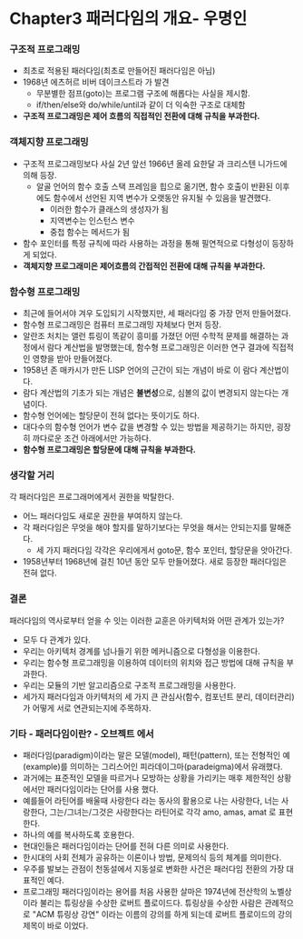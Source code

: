 # Chapter3 패러다임의 개요- 우명인

### 구조적 프로그래밍
* 최초로 적용된 패러다임(최초로 만들어진 패러다임은 아님)
* 1968년 에츠허르 비버 데이크스트라 가 발견
  * 무분별한 점프(goto)는 프로그램 구조에 해롭다는 사실을 제시함. 
  * if/then/else와  do/while/until과 같이 더 익숙한 구조로 대체함
* **구조적 프로그래밍은 제어 흐름의 직접적인 전환에 대해 규칙을 부과한다.**

### 객체지향 프로그래밍
* 구조적 프로그래밍보다 사실 2년 앞선 1966년 올레 요한달 과 크리스텐 니가드에 의해 등장.
  * 알골 언어의 함수 호출 스택 프레임을 힙으로 옮기면, 함수 호출이 반환된 이후에도 함수에서 선언된 지역 변수가 오랫동안 유지될 수 있음을 발견했다.
    * 이러한 함수가 클래스의 생성자가 됨 
    * 지역변수는 인스턴스 변수 
    * 중첩 함수는 메서드가 됨
* 함수 포인터를 특정 규칙에 따라 사용하는 과정을 통해 필연적으로 다형성이 등장하게 되었다.
* **객체지향 프로그래미은 제어흐름의 간접적인 전환에 대해 규칙을 부과한다.**

### 함수형 프로그래밍
* 최근에 들어서야 겨우 도입되기 시작했지만, 세 패러다임 중 가장 먼저 만들어졌다.
* 함수형 프로그래밍은 컴퓨터 프로그래밍 자체보다 먼저 등장.
* 알란조 처치는 앨런 튜링이 똑같이 흥미를 가졌던 어떤 수학적 문제를 해결하는 과정에서 람다 계산법을 발명했는데, 함수형 프로그래밍은 이러한 연구 결과에 직접적인 영향을 받아 만들어졌다.
* 1958년 존 매카시가 만든 LISP 언어의 근간이 되는 개념이 바로 이 람다 계산법이다.
* 람다 계산법의 기초가 되는 개념은 **불변성**으로, 심볼의 값이 변경되지 않는다는 개념이다.
* 함수형 언어에는 할당문이 전혀 없다는 뜻이기도 하다.
* 대다수의 함수형 언어가 변수 값을 변경할 수 있는 방법을 제공하기는 하지만, 굉장히 까다로운 조건 아래에서만 가능하다.
* **함수형 프로그래밍은 할당문에 대해 규칙을 부과한다.**

### 생각할 거리
각 패러다임은 프로그래머에게서 권한을 박탈한다.
* 어느 패러다임도 새로운 권한을 부여하지 않는다.
* 각 패러다임은 무엇을 해야 할지를 말하기보다는 무엇을 해서는 안되는지를 말해준다.
  * 세 가지 패러다임 각각은 우리에게서 goto문, 함수 포인터, 할당문을 앗아간다.
* 1958년부터 1968년에 걸친 10년 동안 모두 만들어졌다. 새로 등장한 패러다임은 전혀 없다.

### 결론
패러다임의 역사로부터 얻을 수 잇는 이러한 교훈은 아키텍처와 어떤 관계가 있는가?
* 모두 다 관계가 있다. 
* 우리는 아키텍처 경계를 넘나들기 위한 메커니즘으로 다형성을 이용한다.
*  우리는 함수형 프로그래밍을 이용하여 데이터의 위치와 접근 방법에 대해 규칙을 부과한다.
* 우리는 모듈의 기반 알고리즘으로 구조적 프로그래밍을 사용한다.
* 세가지 패러다임과 아키텍처의 세 가지 큰 관심사(함수, 컴포넌트 분리, 데이터관리) 가 어떻게 서로 연관되는지에 주목하자.

### 기타 - 패러다임이란? - 오브젝트 에서 
* 패러다임(paradigm)이라는 말은 모델(model), 패턴(pattern), 또는 전형적인 예(example)를 의미하는 그리스어인 피라데이그마(paradeigma)에서 유래했다.
* 과거에는 표준적인 모델을 따르거나 모방하는 상황을 가리키는 매후 제한적인 상황에서만 패러다임이라는 단어를 사용 했다.
 * 예를들어 라틴어를 배울때 사랑한다 라는 동사의 활용으로 나는 사랑한다, 너는 사랑한다, 그는/그녀는/그것은 사랑한다는 라틴어로 각각 amo, amas, amat 로 표현한다. 
 * 하나의 예를 복사하도록 호용한다.
* 현대인들은 패러다임이라는 단어를 전혀 다른 의미로 사용한다.
 * 한시대의 사회 전체가 공유하는 이론이나 방법, 문제의식 등의 체계를 의미한다.
 * 우주를 발보는 관점이 천동설에서 지동설로 변화한 사건은 패러다임 전환의 가장 대표적인 예다.
* 프로그래밍 패러다임이라는 용어를 처음 사용한 살마은 1974년에 전산학의 노벨상이라 불리는 튜링상을 수상한 로버트 플로이드다. 튜링상을 수상한 사람은 관례적으로 "ACM 튜링상 강연" 이라는 이름의 강의를 하게 되는데 로버트 플로이드의 강의 제목이 바로 <The Paradigms of Programming> 이었다.
